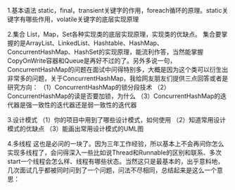 1.基本语法
static，final，transient关键字的作用，foreach循环的原理。static关键字有哪些作用，volatile关键字的底层实现原理

2.集合
List，Map，Set各种实现类的底层实现原理，实现类的优缺点。
集合要掌握的是ArrayList、LinkedList、Hashtable、HashMap、ConcurrentHashMap、HashSet的实现原理，能流利作答，当然能掌握CopyOnWrite容器和Queue是再好不过的了。另外多说一句，ConcurrentHashMap的问题在面试中问得特别多，大概是因为这个类可以衍生出非常多的问题，关于ConcurrentHashMap，我给网友朋友们提供三点回答或者是研究方向：
（1）ConcurrentHashMap的锁分段技术
（2）ConcurrentHashMap的读是否要加锁，为什么
（3）ConcurrentHashMap的迭代器是强一致性的迭代器还是弱一致性的迭代器

3.设计模式
（1）你的项目中用到了哪些设计模式，如何使用
（2）知道常用设计模式的优缺点
（3）能画出常用设计模式的UML图

4.多线程
这也是必问的一块了。因为三年工作经验，所以基本上不会再问你怎么实现多线程了，会问得深入一些比如说Thread和Runnable的区别和联系、多次start一个线程会怎么样、线程有哪些状态。当然这只是最基本的，出乎意料地，几次面试几乎都被同时问到了一个问题，问法不尽相同，总结起来是这么一个意思：